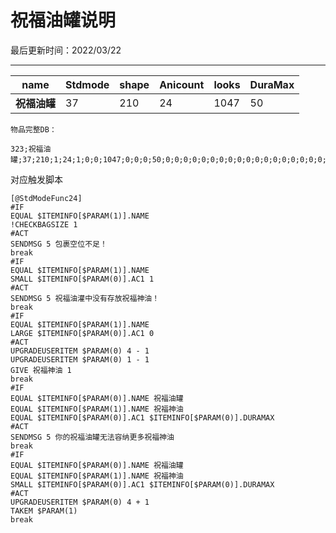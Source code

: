 # 祝福油罐说明  

最后更新时间：2022/03/22

* * *


| **name** | **Stdmode** | **shape** | **Anicount** | **looks** | **DuraMax** |
|----------|-------------|-----------|--------------|-----------|-------------|
| **祝福油罐** | 37          | 210       | 24           | 1047      | 50          |



  
```
物品完整DB：

323;祝福油罐;37;210;1;24;1;0;0;1047;0;0;0;50;0;0;0;0;0;0;0;0;0;0;0;0;0;0;0;0;0;0;0;0;0;0;0;0;0;0;0;0;0;0;0;0;0;0;0;0;0;0;0;0;0;0;0;0;0;0;0;0;0;0;0;0;0;0;0;0;0;0;0;0;0;0;0;0;0;0;0;0;0;0;0;0;0;0;0;0;0;0;0;0;0;40000;5;0;0;0;0;532864

```
  
对应触发脚本  

```
[@StdModeFunc24]
#IF
EQUAL $ITEMINFO[$PARAM(1)].NAME
!CHECKBAGSIZE 1
#ACT
SENDMSG 5 包裹空位不足！
break
#IF
EQUAL $ITEMINFO[$PARAM(1)].NAME 
SMALL $ITEMINFO[$PARAM(0)].AC1 1
#ACT
SENDMSG 5 祝福油灌中没有存放祝福神油！
break
#IF
EQUAL $ITEMINFO[$PARAM(1)].NAME 
LARGE $ITEMINFO[$PARAM(0)].AC1 0
#ACT
UPGRADEUSERITEM $PARAM(0) 4 - 1
UPGRADEUSERITEM $PARAM(0) 1 - 1
GIVE 祝福神油 1
break
#IF
EQUAL $ITEMINFO[$PARAM(0)].NAME 祝福油罐
EQUAL $ITEMINFO[$PARAM(1)].NAME 祝福神油
EQUAL $ITEMINFO[$PARAM(0)].AC1 $ITEMINFO[$PARAM(0)].DURAMAX
#ACT
SENDMSG 5 你的祝福油罐无法容纳更多祝福神油
break
#IF
EQUAL $ITEMINFO[$PARAM(0)].NAME 祝福油罐
EQUAL $ITEMINFO[$PARAM(1)].NAME 祝福神油
SMALL $ITEMINFO[$PARAM(0)].AC1 $ITEMINFO[$PARAM(0)].DURAMAX
#ACT
UPGRADEUSERITEM $PARAM(0) 4 + 1
TAKEM $PARAM(1)
break

```